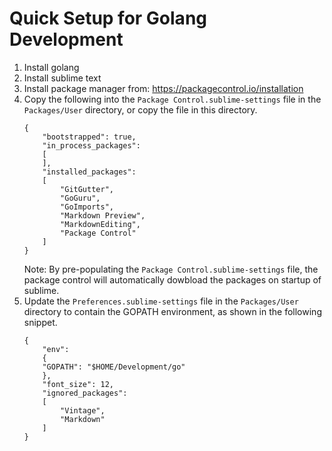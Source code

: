 # Quick Setup for Golang Development

1. Install golang
2. Install sublime text
3. Install package manager from:
https://packagecontrol.io/installation
4. Copy the following into the `Package Control.sublime-settings` file in the `Packages/User` directory, or copy the file in this directory.
    ```
	{
		"bootstrapped": true,
		"in_process_packages":
		[
		],
		"installed_packages":
		[
			"GitGutter",
			"GoGuru",
			"GoImports",
			"Markdown Preview",
			"MarkdownEditing",
			"Package Control"
		]
	}
    ```
    Note: By pre-populating the `Package Control.sublime-settings` file, the package control will automatically dowbload the packages on startup of sublime.
5. Update the `Preferences.sublime-settings` file in the `Packages/User` directory to contain the GOPATH environment, as shown in the following snippet.
    ```
	{
		"env":
		{
		"GOPATH": "$HOME/Development/go"
		},
		"font_size": 12,
		"ignored_packages":
		[
			"Vintage",
			"Markdown"
		]
	}
    ```
